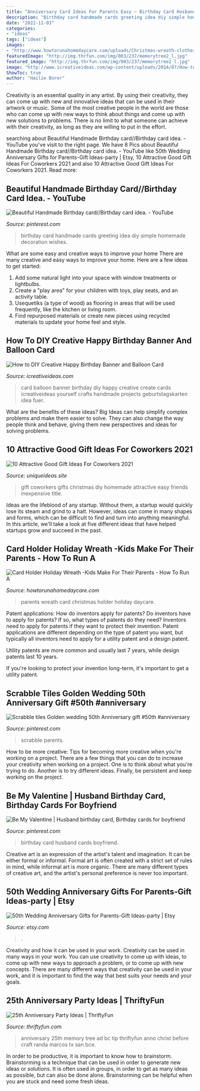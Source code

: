 ```yaml
---
title: "Anniversary Card Ideas For Parents Easy ~ Birthday Card Husband Cards Boyfriend"
description: "Birthday card handmade cards greeting idea diy simple homemade decoration wishes"
date: "2022-11-03"
categories:
- "ideas"
tags: ["ideas"]
images:
- "http://www.howtorunahomedaycare.com/uploads/Christmas-wreath-clothespin.jpg"
featuredImage: "http://img.thrfun.com/img/003/237/memorytree2_l.jpg"
featured_image: "http://img.thrfun.com/img/003/237/memorytree2_l.jpg"
image: "http://www.icreativeideas.com/wp-content/uploads/2014/07/How-to-DIY-Happy-Birthday-Banner-and-Balloon-Card-thumb.jpg"
ShowToc: true
author: "Hailie Borer"
---
```



Creativity is an essential quality in any artist. By using their creativity, they can come up with new and innovative ideas that can be used in their artwork or music. Some of the most creative people in the world are those who can come up with new ways to think about things and come up with new solutions to problems. There is no limit to what someone can achieve with their creativity, as long as they are willing to put in the effort.

	

		
searching about Beautiful Handmade Birthday card//Birthday card idea. - YouTube you've visit to the right page. We have 8 Pics about Beautiful Handmade Birthday card//Birthday card idea. - YouTube like 50th Wedding Anniversary Gifts for Parents-Gift Ideas-party | Etsy, 10 Attractive Good Gift Ideas For Coworkers 2021 and also 10 Attractive Good Gift Ideas For Coworkers 2021. Read more:
		
    
## Beautiful Handmade Birthday Card//Birthday Card Idea. - YouTube

<img loading=lazy src="https://i.pinimg.com/736x/dd/ab/22/ddab2222a868b9b9209505421c8ba0dc.jpg" onerror="this.onerror=null;this.src='https://tse4.mm.bing.net/th?id=OIP.gZqjOz8ZkMl_GnbtGwdNqwHaEK&amp;pid=15.1';" alt="Beautiful Handmade Birthday card//Birthday card idea. - YouTube">

_Source: pinterest.com_

>birthday card handmade cards greeting idea diy simple homemade decoration wishes. 

	

What are some easy and creative ways to improve your home
There are many creative and easy ways to improve your home. Here are a few ideas to get started: 
1. Add some natural light into your space with window treatments or lightbulbs. 
2. Create a "play area" for your children with toys, play seats, and an activity table. 
3. Usequetiks (a type of wood) as flooring in areas that will be used frequently, like the kitchen or living room. 
4. Find repurposed materials or create new pieces using recycled materials to update your home feel and style.

    
## How To DIY Creative Happy Birthday Banner And Balloon Card

<img loading=lazy src="http://www.icreativeideas.com/wp-content/uploads/2014/07/How-to-DIY-Happy-Birthday-Banner-and-Balloon-Card-thumb.jpg" onerror="this.onerror=null;this.src='https://tse3.mm.bing.net/th?id=OIP.4zVMc69lL9rvgVA-n97MKgHaHa&amp;pid=15.1';" alt="How to DIY Creative Happy Birthday Banner and Balloon Card">

_Source: icreativeideas.com_

>card balloon banner birthday diy happy creative create cards icreativeideas yourself crafts handmade projects geburtstagskarten idea fuer. 

	

What are the benefits of these ideas?
Big Ideas can help simplify complex problems and make them easier to solve. They can also change the way people think and behave, giving them new perspectives and ideas for solving problems.

    
## 10 Attractive Good Gift Ideas For Coworkers 2021

<img loading=lazy src="https://www.uniqueideas.site/wp-content/uploads/easy-homemade-christmas-gifts-diy-christmas-gift-ideas-christmas-1.jpg" onerror="this.onerror=null;this.src='https://tse2.mm.bing.net/th?id=OIP.vVbzt2rkJk3IVREyks7WJAHaMN&amp;pid=15.1';" alt="10 Attractive Good Gift Ideas For Coworkers 2021">

_Source: uniqueideas.site_

>gift coworkers gifts christmas diy homemade attractive easy friends inexpensive title. 

	

Ideas are the lifeblood of any startup. Without them, a startup would quickly lose its steam and grind to a halt. However, ideas can come in many shapes and forms, which can be difficult to find and turn into anything meaningful. In this article, we'll take a look at five different ideas that have helped startups grow and succeed in the past.

    
## Card Holder Holiday Wreath -Kids Make For Their Parents - How To Run A

<img loading=lazy src="http://www.howtorunahomedaycare.com/uploads/Christmas-wreath-clothespin.jpg" onerror="this.onerror=null;this.src='https://tse3.mm.bing.net/th?id=OIP.GpZSby2KVAY8Wfo7wGj8cwHaFq&amp;pid=15.1';" alt="Card Holder Holiday Wreath -Kids Make For Their Parents - How To Run A">

_Source: howtorunahomedaycare.com_

>parents wreath card christmas holder holiday daycare. 

	

Patent applications: How do inventors apply for patents?
Do inventors have to apply for patents? If so, what types of patents do they need?
Inventors need to apply for patents if they want to protect their invention. Patent applications are different depending on the type of patent you want, but typically all inventors need to apply for a utility patent and a design patent. 

 Utility patents are more common and usually last 7 years, while design patents last 10 years. 

If you're looking to protect your invention long-term, it's important to get a utility patent.

    
## Scrabble Tiles Golden Wedding 50th Anniversary Gift #50th #anniversary

<img loading=lazy src="https://i.pinimg.com/736x/b9/45/ef/b945efcd58bcc02e8f58c482ab6f8291.jpg" onerror="this.onerror=null;this.src='https://tse2.mm.bing.net/th?id=OIP.9VijDDXmlDDdwyWqNT4rGQHaJ3&amp;pid=15.1';" alt="Scrabble tiles Golden wedding 50th Anniversary gift #50th #anniversary">

_Source: pinterest.com_

>scrabble parents. 

	

How to be more creative: Tips for becoming more creative when you're working on a project.
There are a few things that you can do to increase your creativity when working on a project. One is to think about what you're trying to do. Another is to try different ideas. Finally, be persistent and keep working on the project.

    
## Be My Valentine | Husband Birthday Card, Birthday Cards For Boyfriend

<img loading=lazy src="https://i.pinimg.com/736x/2c/5f/44/2c5f44b89882f532c218b8a9f51ce72d--boyfriend-birthday-card-birthday-cards-for-husband.jpg" onerror="this.onerror=null;this.src='https://tse3.mm.bing.net/th?id=OIP.GMe4B0y73o0lHJdV2lwtagHaJ3&amp;pid=15.1';" alt="Be My Valentine | Husband birthday card, Birthday cards for boyfriend">

_Source: pinterest.com_

>birthday card husband cards boyfriend. 

	

Creative art is an expression of the artist's talent and imagination. It can be either formal or informal. Formal art is often created with a strict set of rules in mind, while informal art is more organic. There are many different types of creative art, and the artist's personal preference is never too important.

    
## 50th Wedding Anniversary Gifts For Parents-Gift Ideas-party | Etsy

<img loading=lazy src="https://i.etsystatic.com/7597121/r/il/0e9751/1362857361/il_1588xN.1362857361_mtaf.jpg" onerror="this.onerror=null;this.src='https://tse3.mm.bing.net/th?id=OIP.Jm7QxANfS_FUy2KC4fmDvgHaFj&amp;pid=15.1';" alt="50th Wedding Anniversary Gifts for Parents-Gift Ideas-party | Etsy">

_Source: etsy.com_

>. 

	

Creativity and how it can be used in your work.
Creativity can be used in many ways in your work. You can use creativity to come up with ideas, to come up with new ways to approach a problem, or to come up with new concepts. There are many different ways that creativity can be used in your work, and it is important to find the way that best suits your needs and your goals.

    
## 25th Anniversary Party Ideas | ThriftyFun

<img loading=lazy src="http://img.thrfun.com/img/003/237/memorytree2_l.jpg" onerror="this.onerror=null;this.src='https://tse2.mm.bing.net/th?id=OIP.J5vKZ4D_9nKikcJH1wBDrgHaKu&amp;pid=15.1';" alt="25th Anniversary Party Ideas | ThriftyFun">

_Source: thriftyfun.com_

>anniversary 25th memory tree ad bc tip thriftyfun anno christ before craft randa marcos tx san bce. 

	

In order to be productive, it is important to know how to brainstorm. Brainstorming is a technique that can be used in order to generate new ideas or solutions. It is often used in groups, in order to get as many ideas as possible, but can also be done alone. Brainstorming can be helpful when you are stuck and need some fresh ideas.

